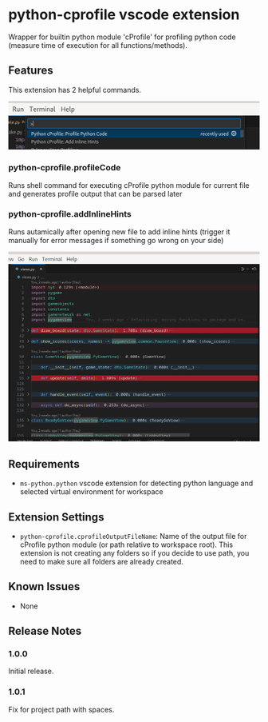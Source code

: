 # python-cprofile vscode extension

Wrapper for builtin python module 'cProfile' for profiling python code (measure time of execution for all functions/methods).  

## Features

This extension has 2 helpful commands.

![commands](images/commands.png)

### python-cprofile.profileCode
Runs shell command for executing cProfile python module for current file and generates profile output that can be parsed later
### python-cprofile.addInlineHints
Runs autamically after opening new file to add inline hints (trigger it manually for error messages if something go wrong on your side)

![inline-hints](images/inline-hints.png)

## Requirements

- `ms-python.python` vscode extension for detecting python language and selected virtual environment for workspace

## Extension Settings

* `python-cprofile.cprofileOutputFileName`: Name of the output file for cProfile python module (or path relative to workspace root). This extension is not creating any folders so if you decide to use path, you need to make sure all folders are already created.

## Known Issues

- None

## Release Notes

### 1.0.0

Initial release.

### 1.0.1

Fix for project path with spaces.